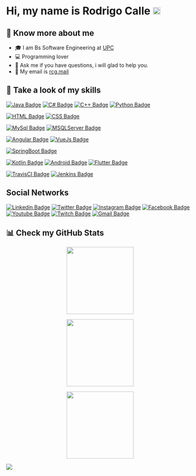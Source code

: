 # Hi, my name is **Rodrigo Calle** <img src="https://media.giphy.com/media/hvRJCLFzcasrR4ia7z/giphy.gif" width="20px" height="20px">

## 👨 Know more about me
 - 🎓 I am Bs Software Engineering at <a href='https://www.upc.edu.pe/'>UPC</a></br>
 - 💻 Programming lover
 - 💬 Ask me if you have questions, i will glad to help you.
 - 📧 My email is [rcg.mail](mailto:rodrigocallegaldos@gmail.com)

## 🎯 Take a look of my skills
  [![Java Badge](https://img.shields.io/badge/Java-ED8B00?style=for-the-badge&logo=java&logoColor=white)](https://www.java.com/es/)
  [![C# Badge](https://img.shields.io/badge/C%23-239120?style=for-the-badge&logo=c-sharp&logoColor=white)](https://docs.microsoft.com/en-us/dotnet/csharp/)
  [![C++ Badge](https://img.shields.io/badge/C%2B%2B-00599C?style=for-the-badge&logo=c%2B%2B&logoColor=white)](https://docs.microsoft.com/en-us/cpp/?view=msvc-170)
  [![Python Badge](https://img.shields.io/badge/Python-FFD43B?style=for-the-badge&logo=python&logoColor=darkgreen)](https://www.python.org/)
  
  [![HTML Badge](https://img.shields.io/badge/HTML5-E34F26?style=for-the-badge&logo=html5&logoColor=white)](https://developer.mozilla.org/es/docs/Web/HTML)
  [![CSS Badge](https://img.shields.io/badge/CSS3-1572B6?style=for-the-badge&logo=css3&logoColor=white)](https://developer.mozilla.org/es/docs/Web/CSS)
  
  [![MySql Badge](https://img.shields.io/badge/MySQL-005C84?style=for-the-badge&logo=mysql&logoColor=white)](https://www.mysql.com/)
  [![MSQLServer Badge](https://img.shields.io/badge/Microsoft%20SQL%20Server-CC2927?style=for-the-badge&logo=microsoft%20sql%20server&logoColor=white)](https://www.microsoft.com/es-es/sql-server/sql-server-downloads)
  
  [![Angular Badge](https://img.shields.io/badge/Angular-DD0031?style=for-the-badge&logo=angular&logoColor=white)](https://angular.io/)
  [![VueJs Badge](https://img.shields.io/badge/Vue.js-35495E?style=for-the-badge&logo=vuedotjs&logoColor=4FC08D)](https://vuejs.org/)
  
  [![SpringBoot Badge](https://img.shields.io/badge/Spring_Boot-F2F4F9?style=for-the-badge&logo=spring-boot)](https://spring.io/projects/spring-boot)
  
  [![Kotlin Badge](https://img.shields.io/badge/Kotlin-0095D5?&style=for-the-badge&logo=kotlin&logoColor=white)](https://kotlinlang.org/)
  [![Android Badge](https://img.shields.io/badge/Android-3DDC84?style=for-the-badge&logo=android&logoColor=white)](https://developer.android.com/)
  [![Flutter Badge](https://img.shields.io/badge/Flutter-02569B?style=for-the-badge&logo=flutter&logoColor=white)](https://flutter.dev/docs)
  
  [![TravisCI Badge](https://img.shields.io/badge/travis_CI-3EAAAF?style=for-the-badge&logo=travisci&logoColor=white)](https://www.travis-ci.com/)
  [![Jenkins Badge](https://img.shields.io/badge/Jenkins-D24939?style=for-the-badge&logo=Jenkins&logoColor=white)](https://www.jenkins.io/doc/)
  
 
##  Social Networks
 [![Linkedin Badge](https://img.shields.io/badge/LinkedIn-0077B5?style=for-the-badge&logo=linkedin&logoColor=white)](https://www.linkedin.com/in/rodrigo-calle-galdos-17785b21a/)
 [![Twitter Badge](https://img.shields.io/badge/Twitter-1DA1F2?style=for-the-badge&logo=twitter&logoColor=white)](https://twitter.com/RODRICALLE123)
 [![Instagram Badge](	https://img.shields.io/badge/Instagram-E4405F?style=for-the-badge&logo=instagram&logoColor=white)](https://www.instagram.com/rodricalle/)
 [![Facebook Badge](https://img.shields.io/badge/Facebook-1877F2?style=for-the-badge&logo=facebook&logoColor=white)]()
 [![Youtube Badge](https://img.shields.io/badge/YouTube-FF0000?style=for-the-badge&logo=youtube&logoColor=white)](https://www.youtube.com/channel/UCMcHoxX0y8TzUDhAmvkEyIA)
 [![Twitch Badge](https://img.shields.io/badge/Twitch-9146FF?style=for-the-badge&logo=twitch&logoColor=white)](https://www.twitch.tv/rodricalle100)
 [![Gmail Badge](https://img.shields.io/badge/Gmail-D14836?style=for-the-badge&logo=gmail&logoColor=white)](mailto:rodrigocallegaldos@gmail.com)

## 📊 Check my GitHub Stats

  <p align="center">
<img height="180em" src="https://github-readme-stats.vercel.app/api?username=RodriCalle&show_icons=true&hide_border=true&&count_private=true&include_all_commits=true" />
    </p>
  <p align="center">
<img height="180em" src="https://github-readme-stats.vercel.app/api/top-langs/?username=RodriCalle&show_icons=true&hide_border=true&layout=compact&langs_count=8"/>
    </p>
  <p align="center">
<img height="180em" src="https://github-readme-streak-stats.herokuapp.com/?user=RodriCalle"/>
    </p>

<img src="https://badges.pufler.dev/visits/RodriCalle/RodriCalle?style=for-the-badge">
